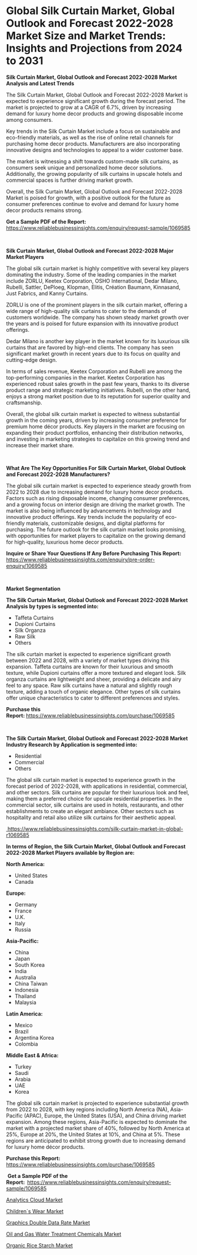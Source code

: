 <p><h1>Global Silk Curtain Market, Global Outlook and Forecast 2022-2028 Market Size and Market Trends: Insights and Projections from 2024 to 2031</h1></p><p><strong>Silk Curtain Market, Global Outlook and Forecast 2022-2028 Market Analysis and Latest Trends</strong></p>
<p><p>The Silk Curtain Market, Global Outlook and Forecast 2022-2028 Market is expected to experience significant growth during the forecast period. The market is projected to grow at a CAGR of 6.7%, driven by increasing demand for luxury home decor products and growing disposable income among consumers. </p><p>Key trends in the Silk Curtain Market include a focus on sustainable and eco-friendly materials, as well as the rise of online retail channels for purchasing home decor products. Manufacturers are also incorporating innovative designs and technologies to appeal to a wider customer base.</p><p>The market is witnessing a shift towards custom-made silk curtains, as consumers seek unique and personalized home decor solutions. Additionally, the growing popularity of silk curtains in upscale hotels and commercial spaces is further driving market growth.</p><p>Overall, the Silk Curtain Market, Global Outlook and Forecast 2022-2028 Market is poised for growth, with a positive outlook for the future as consumer preferences continue to evolve and demand for luxury home decor products remains strong.</p></p>
<p><strong>Get a Sample PDF of the Report:&nbsp;</strong> <a href="https://www.reliablebusinessinsights.com/enquiry/request-sample/1069585">https://www.reliablebusinessinsights.com/enquiry/request-sample/1069585</a></p>
<p>&nbsp;</p>
<p><strong>Silk Curtain Market, Global Outlook and Forecast 2022-2028 Major Market Players</strong></p>
<p><p>The global silk curtain market is highly competitive with several key players dominating the industry. Some of the leading companies in the market include ZORLU, Keetex Corporation, OSHO International, Dedar Milano, Rubelli, Sattler, DePloeg, Klopman, Elitis, Création Baumann, Kinnasand, Just Fabrics, and Kanny Curtains.</p><p>ZORLU is one of the prominent players in the silk curtain market, offering a wide range of high-quality silk curtains to cater to the demands of customers worldwide. The company has shown steady market growth over the years and is poised for future expansion with its innovative product offerings.</p><p>Dedar Milano is another key player in the market known for its luxurious silk curtains that are favored by high-end clients. The company has seen significant market growth in recent years due to its focus on quality and cutting-edge design.</p><p>In terms of sales revenue, Keetex Corporation and Rubelli are among the top-performing companies in the market. Keetex Corporation has experienced robust sales growth in the past few years, thanks to its diverse product range and strategic marketing initiatives. Rubelli, on the other hand, enjoys a strong market position due to its reputation for superior quality and craftsmanship.</p><p>Overall, the global silk curtain market is expected to witness substantial growth in the coming years, driven by increasing consumer preference for premium home décor products. Key players in the market are focusing on expanding their product portfolios, enhancing their distribution networks, and investing in marketing strategies to capitalize on this growing trend and increase their market share.</p></p>
<p>&nbsp;</p>
<p><strong>What Are The Key Opportunities For Silk Curtain Market, Global Outlook and Forecast 2022-2028 Manufacturers?</strong></p>
<p><p>The global silk curtain market is expected to experience steady growth from 2022 to 2028 due to increasing demand for luxury home decor products. Factors such as rising disposable income, changing consumer preferences, and a growing focus on interior design are driving the market growth. The market is also being influenced by advancements in technology and innovative product offerings. Key trends include the popularity of eco-friendly materials, customizable designs, and digital platforms for purchasing. The future outlook for the silk curtain market looks promising, with opportunities for market players to capitalize on the growing demand for high-quality, luxurious home decor products.</p></p>
<p><strong>Inquire or Share Your Questions If Any Before Purchasing This Report:</strong> <a href="https://www.reliablebusinessinsights.com/enquiry/pre-order-enquiry/1069585">https://www.reliablebusinessinsights.com/enquiry/pre-order-enquiry/1069585</a></p>
<p>&nbsp;</p>
<p><strong>Market Segmentation</strong></p>
<p><strong>The Silk Curtain Market, Global Outlook and Forecast 2022-2028 Market Analysis by types is segmented into:</strong></p>
<p><ul><li>Taffeta Curtains</li><li>Dupioni Curtains</li><li>Silk Organza</li><li>Raw Silk</li><li>Others</li></ul></p>
<p><p>The silk curtain market is expected to experience significant growth between 2022 and 2028, with a variety of market types driving this expansion. Taffeta curtains are known for their luxurious and smooth texture, while Dupioni curtains offer a more textured and elegant look. Silk organza curtains are lightweight and sheer, providing a delicate and airy feel to any space. Raw silk curtains have a natural and slightly rough texture, adding a touch of organic elegance. Other types of silk curtains offer unique characteristics to cater to different preferences and styles.</p></p>
<p><strong>Purchase this Report:&nbsp;</strong><a href="https://www.reliablebusinessinsights.com/purchase/1069585">https://www.reliablebusinessinsights.com/purchase/1069585</a></p>
<p>&nbsp;</p>
<p><strong>The Silk Curtain Market, Global Outlook and Forecast 2022-2028 Market Industry Research by Application is segmented into:</strong></p>
<p><ul><li>Residential</li><li>Commercial</li><li>Others</li></ul></p>
<p><p>The global silk curtain market is expected to experience growth in the forecast period of 2022-2028, with applications in residential, commercial, and other sectors. Silk curtains are popular for their luxurious look and feel, making them a preferred choice for upscale residential properties. In the commercial sector, silk curtains are used in hotels, restaurants, and other establishments to create an elegant ambiance. Other sectors such as hospitality and retail also utilize silk curtains for their aesthetic appeal.</p></p>
<p><a href="https://www.reliablebusinessinsights.com/silk-curtain-market-in-global-r1069585">&nbsp;https://www.reliablebusinessinsights.com/silk-curtain-market-in-global-r1069585</a></p>
<p><strong>In terms of Region, the Silk Curtain Market, Global Outlook and Forecast 2022-2028 Market Players available by Region are:</strong></p>
<p>
    <p> <strong> North America: </strong>
        <ul>
            <li>United States</li>
            <li>Canada</li>
        </ul>
        </p> 
    <p> <strong> Europe: </strong>
        <ul>
            <li>Germany</li>
            <li>France</li>
            <li>U.K.</li>
            <li>Italy</li>
            <li>Russia</li>
        </ul>
        </p> 
    <p> <strong> Asia-Pacific: </strong>
        <ul>
            <li>China</li>
            <li>Japan</li>
            <li>South Korea</li>
            <li>India</li>
            <li>Australia</li>
            <li>China Taiwan</li>
            <li>Indonesia</li>
            <li>Thailand</li>
            <li>Malaysia</li>
        </ul>
        </p> 
    <p> <strong> Latin America: </strong>
        <ul>
            <li>Mexico</li>
            <li>Brazil</li>
            <li>Argentina Korea</li>
            <li>Colombia</li>
        </ul>
        </p> 
    <p> <strong> Middle East & Africa: </strong>
        <ul>
            <li>Turkey</li>
            <li>Saudi</li>
            <li>Arabia</li>
            <li>UAE</li>
            <li>Korea</li>
        </ul>
    </p>
    </p>
<p><p>The global silk curtain market is projected to experience substantial growth from 2022 to 2028, with key regions including North America (NA), Asia-Pacific (APAC), Europe, the United States (USA), and China driving market expansion. Among these regions, Asia-Pacific is expected to dominate the market with a projected market share of 40%, followed by North America at 25%, Europe at 20%, the United States at 10%, and China at 5%. These regions are anticipated to exhibit strong growth due to increasing demand for luxury home décor products.</p></p>
<p><strong>Purchase this Report: </strong><a href="https://www.reliablebusinessinsights.com/purchase/1069585">https://www.reliablebusinessinsights.com/purchase/1069585</a></p>
<p>&nbsp;<strong>Get a Sample PDF of the Report:&nbsp;&nbsp;</strong><a href="https://www.reliablebusinessinsights.com/enquiry/request-sample/1069585">https://www.reliablebusinessinsights.com/enquiry/request-sample/1069585</a></p>
<p><strong></strong></p>
<p><p><a href="https://issuu.com/reportprime-2/docs/analytics-cloud-market-size-2030.pptx">Analytics Cloud Market</a></p><p><a href="https://medium.com/@eujr673/children-s-wear-market-global-market-share-and-ranking-overall-sales-and-demand-forecast-2024-d0b75e0c7926">Children`s Wear Market</a></p><p><a href="https://issuu.com/reportprime-2/docs/graphics-double-data-rate-market-size-2030.pptx">Graphics Double Data Rate Market</a></p><p><a href="https://github.com/ranaacryptoaddmin/Market-Research-Report-List-1/blob/main/oil-and-gas-water-treatment-chemicals-market.md">Oil and Gas Water Treatment Chemicals Market</a></p><p><a href="https://medium.com/@karinaokon97/organic-rice-starch-market-trends-and-analysis-opportunities-and-challenges-for-future-growth-691c29b248a2">Organic Rice Starch Market</a></p></p>